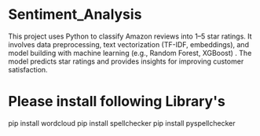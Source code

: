 # Sentiment_Analysis
This project uses Python to classify Amazon reviews into 1–5 star ratings. It involves data preprocessing, text vectorization (TF-IDF, embeddings), and model building with machine learning (e.g., Random Forest, XGBoost) . The model predicts star ratings and provides insights for improving customer satisfaction.

# Please install following Library's

pip install wordcloud
pip install spellchecker
pip install pyspellchecker

